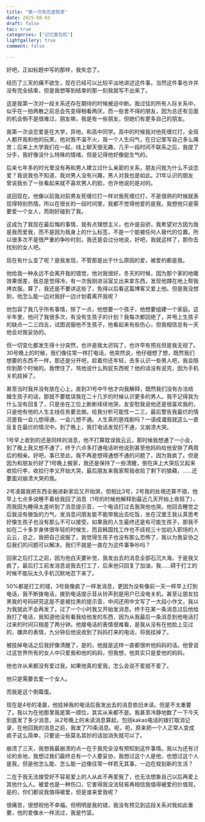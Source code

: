 ```yaml
---
title: "第一次失恋虚假录"
date: 2025-08-03
draft: false
toc: true
categories: ["记忆面包机"]
lightgallery: true
comment: false

---
```


好吧，正如标题中写的那样，我失恋了。

经历了三天的痛不欲生，现在已经可以比较平淡地讲述这件事，当然这件事也许并没有完全结束，但是我想等到结束的那一刻我就写不出来了。

这是我第一次对一段关系还存在期待的时候被迫中断。我过往的所有人际关系中，似乎在一拍两散之前总会先变得相看两厌，而一些舍不得的朋友，因为总还有见面的机会倒不是很难过，朋友嘛，我是有一些朋友，但她们有更多自己的朋友。

我第一次谈恋爱是在大学，异地，和高中同学。高中的时候我对他死缠烂打，全班人都开我和他的玩笑，他对我不温不火，我一个人生闷气，在日记里写自己多么痛苦；后来上大学我们在一起，线上聊天很无趣，几乎一段时间不联系之后，我提了分手，我好像没什么特殊的情绪，但是记得他好像挺生气的。

后来七年多的时光里没有再和男人建立过什么亲密的关系，朋友问我为什么不谈恋爱？我说我也不知道，我对男人没有兴趣，男人对我也是如此。21年认识的朋友曾说我长了一张看起来就不喜欢男人的脸，也许他说的是对的。

说回现在。他像以前我对前男友死缠烂打一样对我死缠烂打，不是很熟的时候就表现得特别热情。所以在很长的一段时间里，我都不觉得他爱的是我，我想他只是需要爱一个女人，而刚好碰到了我。

这成为了我现在最后悔的事情，我有点理想主义，也许是自骄，我希望对方因为我是我而爱我，而不是因为我身上的什么标签，不是一个能被任何人替代的位置。所以很多次不是很严重的争吵时刻，我还是会过分地说，好吧，我就这样了，那你去找别的女人吧。

现在有什么变了呢？是我发现，不管那是出于什么原因的爱，被爱的都是我。

他给我一种永远不会离开我的错觉，他对我很好，冬天的时候，因为那个家的地暖效果很差，我总是觉得冷，有一次我刚进浴室又出来拿东西，发现他蹲在地上帮我烤衣服。算了，我还是不要讲这些了，免得以后看这篇博客又爱上他。但是我没想到，他怎么能一边对我好一边计划着离开我呢？

他包容了我几乎所有事情，除了一点，他想要一个孩子，他想要组建一个家庭。这半年里，他问了我很多次，有没有生孩子的计划？我每次都回绝了，并甩上生孩子的缺点一二三四五，试图说服他不生孩子，他看起来有些伤心，但我相信总有一天他会对我妥协的。

但一切变化都发生得十分突然，也许是我太迟钝了，也许早有预兆但是我无视了。30号晚上的时候，我们像往常一样打电话，他突然说，他仔细想了想，既然我们想要的东西不一样，那还是分开吧，趁着你还年轻，去多认识一些男人吧，我会陪你到那个时候的。我愣住了，骂他说什么狗屁东西呢？他的话没有说完，因为手机关机挂掉了。

甚至当时我并没有放在心上，直到31号中午他才向我解释，既然我们没有办法结婚生孩子的话，那就不要耽误我在二十几岁的时候认识更多的男人。我不记得我为什么没有回复了，只是坐在工位上断断续续地哭，友安慰我说他还是很喜欢我的，只是他有他的人生主线任务要去做。给我分析可能性一二三，最后警告我最烂的情况是我一会儿想得通，一会儿想不通。人生真的是戏剧吗？一语成谶我就这么一直反复在最烂的情况中。到了晚上，我打电话发现打不通，又崩溃大哭。

1号早上收到的还是同样的消息，他不打算耽误我云云，那时候我想通了一小会，到了晚上我又想不通了，终于六点多打通电话听他说到甚至他妈妈给他安排了两周后的相亲。好吧，事已至此，我不再是想得通想不通的问题了，因为我疯了。但是因为和朋友约好了1号晚上搬家，我还是保持了一些清醒，倒在床上大哭后又起来收拾行李，收拾行李又开始大哭，最后朋友来我家帮我收拾了剩下的狼藉，……还要面对崩溃大哭的我。

2号凌晨我把东西全搬进新家后又开始哭，但相比3号，2号我的处境还算不错，他早上七点多说睡不着给我回了消息（1号的时候他解释到最近几天开始上夜班了），而我因为睡得太差听到了消息提示音，一个电话打过去我哭他也哭。他回去睡觉之后我没有做饭的力气，发消息问朋友能不能带我出去吃饭，坐在汉堡王我认真思考好像生孩子也没有那么不可以接受。如果我的人生最终还是有可能生孩子，那我不如在二十多岁身体很年轻的时候生，而且韩国找工作也不歧视三十加初入职场的人云云，总之，我把自己说服了，我觉得生孩子也没有那么恐怖了，我以为我妥协之后我们的问题可以解决，我们不就是一直在为这件事争吵吗？

回家之后打工之前，因为他白天要补觉，我发出去的消息全部石沉大海，于是我又疯了。最后打工前发消息说我去打工了，后来他只回复了加油，我……碍于打工的时候不能玩太久手机沉默地忍下来了。

50%都是打工的错，3号我像疯了一样发消息，更因为没有像前一天一样早上打到电话，我不断拨电话，拨到电话提示音从铃声到是用户已没电关机，甚至让朋友拉黑我的号码研究这是不是被拉黑的提示音，中间还用中文写了一大段小作文，我以为我就此不会再发了，过了一个小时我又开始发消息。终于在某一条消息过后他给我打了电话，我知道他没有看我给他发的东西，因为从我最后一条消息到他电话打过来的时间只相差了两分钟。他接电话的表情很难看，是我从没有在他脸上见过的，嫌弃的表情，九分钟后他说收到了妈妈打来的电话，将我挂掉了。

被挂掉电话之后我好像清醒了，是的，他就是这样一直都很听他妈妈的话。他曾说过这世界所有的女人中只爱我和他的妈妈，但我想，他其实只是爱他的妈妈。

他也许从来都没有爱过我，如果他真的爱我，怎么会说不爱就不爱了。

他只是需要去爱一个女人。

而我是这个倒霉蛋。

现在是4号的凌晨，他挂掉我的电话后我发出去的消息依旧未读。但是不太重要了。我以为在他那里我是第一顺位，其实从来都不是。我甚至冷静地数了一下今天到底发了多少消息，从2号晚上的未读消息算起，包括kakao电话的拨打取消记录，在他回我的消息之前，我发了70条消息。呃，呃，原来把一个人正常人变成疯子这么简单，只要说一些莫名其妙的话加消失就可以了。

崩溃了三天，我想我最崩溃的点一在于我完全没有预知到这件事情。我以为还有讨论的余地，我想过我们最终总有一个人要妥协，我想过这个人是他，也想过这个人是我，但是他怎么能、怎么能一边像往常一样若无其事，一边在规划新的生活？

二在于我无法接受好不容易爱上的人从此不再爱我了，也无法想象自己以后再爱上其他什么人。被爱也是一种伤口，它害得我没法轻易再相信我值得被爱的价值观，是的，你们都说我值得被爱，但是谁来爱我呢？

很痛苦，很想祝他不幸福。但明明是我的错，我没有预见到这段关系对我如此重要，他的爱像水一样流过，我是竹篮。